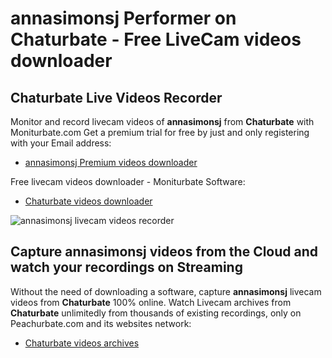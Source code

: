 # annasimonsj Performer on Chaturbate - Free LiveCam videos downloader

## Chaturbate Live Videos Recorder

Monitor and record livecam videos of **annasimonsj** from **Chaturbate** with Moniturbate.com
Get a premium trial for free by just and only registering with your Email address:
* [annasimonsj Premium videos downloader](https://moniturbate.com/request-demo-licence-key.html)

Free livecam videos downloader - Moniturbate Software:
* [Chaturbate videos downloader](https://moniturbate.com/moniturbate-download-software.html)

![annasimonsj livecam videos recorder](https://peachurnet.com/templates/moniturbate-software.png)


## Capture annasimonsj videos from the Cloud and watch your recordings on Streaming

Without the need of downloading a software, capture **annasimonsj** livecam videos from **Chaturbate** 100% online.
Watch Livecam archives from **Chaturbate** unlimitedly from thousands of existing recordings, only on Peachurbate.com and its websites network:
* [Chaturbate videos archives](https://peachurnet.com/)